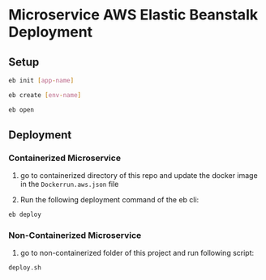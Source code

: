 # Microservice AWS Elastic Beanstalk Deployment

## Setup

```bash
eb init [app-name]
```

```bash
eb create [env-name]
```

```bash
eb open
```

## Deployment

### Containerized Microservice

1. go to containerized directory of this repo and update the docker image in the `Dockerrun.aws.json` file

2. Run the following deployment command of the eb cli:
   
```bash
eb deploy
```

### Non-Containerized Microservice

1. go to non-containerized folder of this project and run following script:

```bash
deploy.sh
```
